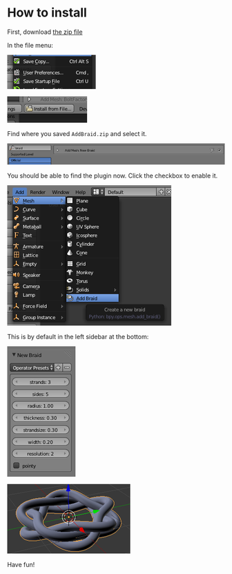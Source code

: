 # How to install
First, download [the zip file](https://projects.blender.org/tracker/index.php?func=detail&aid=36460&group_id=153&atid=467)

In the file menu:

![step1](step1.png?raw)

![step2](step2.png?raw)

Find where you saved `AddBraid.zip` and select it.

![step3](step3.png?raw)

You should be able to find the plugin now. Click the checkbox to enable it.

![step4](step4.png?raw)

This is by default in the left sidebar at the bottom:

![step5](step5.png?raw)

![step6](step6.png?raw)

Have fun!

